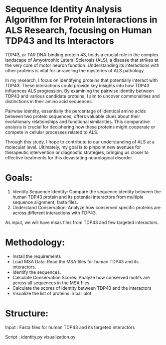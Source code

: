 # Sequence Identity Analysis Algorithm for Protein Interactions in ALS Research, focusing on Human TDP43 and Its Interactors

TDP43, or TAR DNA-binding protein 43, holds a crucial role in the complex landscape of Amyotrophic Lateral Sclerosis (ALS), a disease that strikes at the very core of motor neuron function. Understanding its interactions with other proteins is vital for unraveling the mysteries of ALS pathology.

In my research, I focus on identifying proteins that potentially interact with TDP43. These interactions could provide key insights into how TDP43 influences ALS progression. By examining the pairwise identity between TDP43 and various candidate proteins, I aim to uncover commonalities and distinctions in their amino acid sequences.

Pairwise identity, essentially the percentage of identical amino acids between two protein sequences, offers valuable clues about their evolutionary relationships and functional similarities. This comparative analysis is crucial for deciphering how these proteins might cooperate or compete in cellular processes related to ALS.

Through this study, I hope to contribute to our understanding of ALS at a molecular level. Ultimately, my goal is to pinpoint new avenues for therapeutic intervention or diagnostic strategies, bringing us closer to effective treatments for this devastating neurological disorder.

# Goals:
1. Identify Sequence Identity: Compare the sequence identity between the human TDP43 protein and its potential interactors from multiple sequence alignment, fasta files.
2. Understand Conservation: Analyze how conserved specific proteins are across different interactions with TDP43.

As input, we will have msas files from TDP43 and few targeted interactors.

# Methodology:

- Install the requirements 
- Load MSA Data: Read the MSA files for human TDP43 and its interactors.
- Identify the sequences.
- Calculate Conservation Scores: Analyze how conserved motifs are across all sequences in the MSA files.
- Calculate the scores of identity between TDP43 and the interactors
- Visualize the list of proteins in bar plot

# Structure:
Input : Fasta files for human TDP43 and its targeted interactors

Script : 
identity.py
visualization.py

